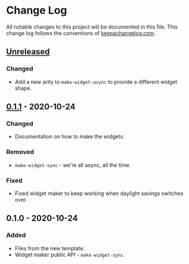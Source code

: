 # Change Log
All notable changes to this project will be documented in this file. This change log follows the conventions of [keepachangelog.com](http://keepachangelog.com/).

## [Unreleased]
### Changed
- Add a new arity to `make-widget-async` to provide a different widget shape.

## [0.1.1] - 2020-10-24
### Changed
- Documentation on how to make the widgets.

### Removed
- `make-widget-sync` - we're all async, all the time.

### Fixed
- Fixed widget maker to keep working when daylight savings switches over.

## 0.1.0 - 2020-10-24
### Added
- Files from the new template.
- Widget maker public API - `make-widget-sync`.

[Unreleased]: https://github.com/your-name/nosso-hospital/compare/0.1.1...HEAD
[0.1.1]: https://github.com/your-name/nosso-hospital/compare/0.1.0...0.1.1
